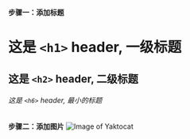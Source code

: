 **步骤一：添加标题**
# 这是 `<h1>` header, 一级标题
## 这是 `<h2>` header, 二级标题
###### 这是 `<h6>` header, 最小的标题
**步骤二：添加图片**
![Image of Yaktocat](https://octodex.github.com/images/yaktocat.png)
